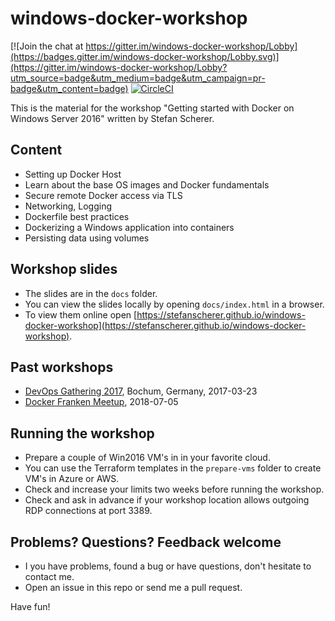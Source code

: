 # windows-docker-workshop
[![Join the chat at https://gitter.im/windows-docker-workshop/Lobby](https://badges.gitter.im/windows-docker-workshop/Lobby.svg)](https://gitter.im/windows-docker-workshop/Lobby?utm_source=badge&utm_medium=badge&utm_campaign=pr-badge&utm_content=badge)
[![CircleCI](https://circleci.com/gh/StefanScherer/windows-docker-workshop.svg?style=svg)](https://circleci.com/gh/StefanScherer/windows-docker-workshop)

This is the material for the workshop "Getting started with Docker on Windows Server 2016" written by Stefan Scherer.

## Content

- Setting up Docker Host
- Learn about the base OS images and Docker fundamentals
- Secure remote Docker access via TLS
- Networking, Logging
- Dockerfile best practices
- Dockerizing a Windows application into containers
- Persisting data using volumes

## Workshop slides

- The slides are in the `docs` folder.
- You can view the slides locally by opening `docs/index.html` in a browser.
- To view them online open [https://stefanscherer.github.io/windows-docker-workshop](https://stefanscherer.github.io/windows-docker-workshop).

## Past workshops

- [DevOps Gathering 2017](https://devops-gathering.io/workshops/Getting-started-with-Docker-on-Windows-Server-2016/), Bochum, Germany, 2017-03-23
- [Docker Franken Meetup](https://www.meetup.com/de-DE/Docker-Bamberg/events/251391306/), 2018-07-05

## Running the workshop

- Prepare a couple of Win2016 VM's in in your favorite cloud.
- You can use the Terraform templates in the `prepare-vms` folder to create VM's in Azure or AWS.
- Check and increase your limits two weeks before running the workshop.
- Check and ask in advance if your workshop location allows outgoing RDP connections at port 3389.

## Problems? Questions? Feedback welcome

- I you have problems, found a bug or have questions, don't hesitate to contact me.
- Open an issue in this repo or send me a pull request.

Have fun!
